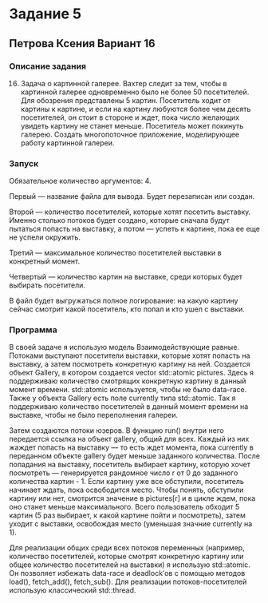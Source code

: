 # Задание 5
## Петрова Ксения Вариант 16
### Описание задания 

16. Задача о картинной галерее. Вахтер следит за тем, чтобы в картинной галерее одновременно было не более 50 посетителей. Для обозрения
представлены 5 картин. Посетитель ходит от картины к картине, и если на картину любуются более чем десять посетителей, он стоит в стороне и ждет, пока число желающих увидеть картину не станет меньше. Посетитель может покинуть галерею. Создать многопоточное приложение, моделирующее работу картинной галереи.

### Запуск

Обязательное количество аргументов: 4.

Первый — название файла для вывода. Будет перезаписан или создан.

Второй — количество посетителей, которые хотят посетить выставку. Именно столько потоков будет создано, которые сначала будут пытаться попасть на выставку, а потом — успеть к картине, пока ее еще не успели окружить.

Третий — максимальное количество посетителей выставки в конкретный момент. 

Четвертый — количество картин на выставке, среди которых будет выбирать посетители.

В файл будет выгружаться полное логирование: на какую картину сейчас смотрит какой посетитель, кто попал и кто ушел с выставки.

### Программа 

В своей задаче я использую модель Взаимодействующие равные.
Потоками выступают посетители выставки, которые хотят попасть на выставку, а затем посмотреть конкретную картину на ней.
Создается объект Gallery, в котором создается vector std::atomic<int> pictures. Здесь я поддерживаю количество смотрящих конкретную картину в данный момент времени. std::atomic используется, чтобы не было data-race. Также у объекта Gallery есть поле currently типа std::atomic<int>. Так я поддерживаю количество посетителей в данный момент времени на выставке, чтобы не было переполнения галереи.

Затем создаются потоки юзеров. В функцию run() внутри него передается ссылка на объект gallery, общий для всех. Каждый из них жаждет попасть на выставку — то есть ждет момента, пока currently в переданном объекте gallery будет меньше заданного количества. После попадания на выставку, посетитель выбирает картину, которую хочет посмотреть — генерируется рандомное число r от 0 до заданного количества картин - 1. Если картину уже все обступили, посетитель начинает ждать, пока освободится место. Чтобы понять, обступили картину или нет, смотрится значение в pictures[r] и в цикле ждем, пока оно станет меньше максимального. Всего пользователь обходит 5 картин (5 раз выбирает, к какой картине пойти и посмотреть), затем уходит с выставки, освобождая место (уменьшая значние currently на 1).

Для реализации общих среди всех потоков переменных (например, количество посетителей, которые смотрят конкретную картину или общее количество посетителей на выставки) я использую std::atomic. Он позволяет избежать data-race и deadlock’ов с помощью методов load(), fetch_add(), fetch_sub().
Для реализации потоков-посетителей использую классический std::thread.
